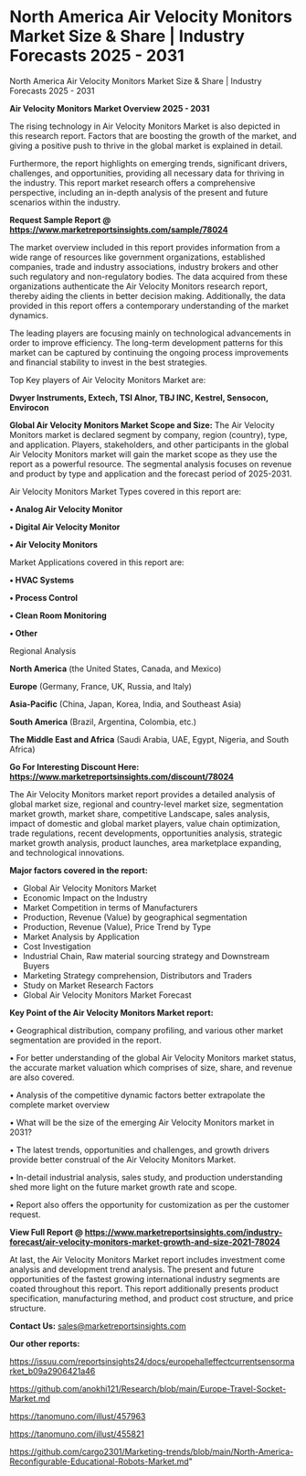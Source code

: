# North America Air Velocity Monitors Market Size & Share | Industry Forecasts 2025 - 2031
North America Air Velocity Monitors Market Size & Share | Industry Forecasts 2025 - 2031

<Strong> Air Velocity Monitors Market Overview 2025 - 2031</strong>

The rising technology in Air Velocity Monitors Market is also depicted in this research report. Factors that are boosting the growth of the market, and giving a positive push to thrive in the global market is explained in detail.

Furthermore, the report highlights on emerging trends, significant drivers, challenges, and opportunities, providing all necessary data for thriving in the industry. This report market research offers a comprehensive perspective, including an in-depth analysis of the present and future scenarios within the industry.

<strong>Request Sample Report @ <a href=https://www.marketreportsinsights.com/sample/78024>https://www.marketreportsinsights.com/sample/78024</a></strong>

The market overview included in this report provides information from a wide range of resources like government organizations, established companies, trade and industry associations, industry brokers and other such regulatory and non-regulatory bodies. The data acquired from these organizations authenticate the Air Velocity Monitors research report, thereby aiding the clients in better decision making. Additionally, the data provided in this report offers a contemporary understanding of the market dynamics.

The leading players are focusing mainly on technological advancements in order to improve efficiency. The long-term development patterns for this market can be captured by continuing the ongoing process improvements and financial stability to invest in the best strategies.

Top Key players of Air Velocity Monitors Market are:

<strong>Dwyer Instruments, Extech, TSI Alnor, TBJ INC, Kestrel, Sensocon, Envirocon</strong>

<strong><b>Global Air Velocity Monitors Market Scope and Size:</b></strong>
The Air Velocity Monitors market is declared segment by company, region (country), type, and application. Players, stakeholders, and other participants in the global Air Velocity Monitors market will gain the market scope as they use the report as a powerful resource. The segmental analysis focuses on revenue and product by type and application and the forecast period of 2025-2031.

Air Velocity Monitors Market Types covered in this report are:

<strong>• Analog Air Velocity Monitor

• Digital Air Velocity Monitor

• Air Velocity Monitors</strong>

Market Applications covered in this report are:

<strong>• HVAC Systems

• Process Control

• Clean Room Monitoring

• Other</strong> 

Regional Analysis

<strong>North America</strong> (the United States, Canada, and Mexico)

<strong>Europe</strong> (Germany, France, UK, Russia, and Italy)

<strong>Asia-Pacific</strong> (China, Japan, Korea, India, and Southeast Asia)

<strong>South America</strong> (Brazil, Argentina, Colombia, etc.)

<strong>The Middle East and Africa</strong> (Saudi Arabia, UAE, Egypt, Nigeria, and South Africa)

<strong>Go For Interesting Discount Here: <a href=https://www.marketreportsinsights.com/discount/78024>https://www.marketreportsinsights.com/discount/78024</a></strong>

The Air Velocity Monitors market report provides a detailed analysis of global market size, regional and country-level market size, segmentation market growth, market share, competitive Landscape, sales analysis, impact of domestic and global market players, value chain optimization, trade regulations, recent developments, opportunities analysis, strategic market growth analysis, product launches, area marketplace expanding, and technological innovations.

<strong><b>Major factors covered in the report:</b></strong>
<ul>
  <li>Global Air Velocity Monitors Market </li>
  <li>Economic Impact on the Industry</li>
  <li>Market Competition in terms of Manufacturers</li>
  <li>Production, Revenue (Value) by geographical segmentation</li>
  <li>Production, Revenue (Value), Price Trend by Type</li>
  <li>Market Analysis by Application</li>
  <li>Cost Investigation</li>
  <li>Industrial Chain, Raw material sourcing strategy and Downstream Buyers</li>
  <li>Marketing Strategy comprehension, Distributors and Traders</li>
  <li>Study on Market Research Factors</li>
  <li>Global Air Velocity Monitors Market Forecast</li>
</ul>

<strong><b>Key Point of the Air Velocity Monitors Market report:</b></strong>

• Geographical distribution, company profiling, and various other market segmentation are provided in the report.

• For better understanding of the global Air Velocity Monitors market status, the accurate market valuation which comprises of size, share, and revenue are also covered.

• Analysis of the competitive dynamic factors better extrapolate the complete market overview

• What will be the size of the emerging Air Velocity Monitors market in 2031?

• The latest trends, opportunities and challenges, and growth drivers provide better construal of the Air Velocity Monitors Market.

• In-detail industrial analysis, sales study, and production understanding shed more light on the future market growth rate and scope.

• Report also offers the opportunity for customization as per the customer request.

<strong><b>View Full Report @ <a href=https://www.marketreportsinsights.com/industry-forecast/air-velocity-monitors-market-growth-and-size-2021-78024>https://www.marketreportsinsights.com/industry-forecast/air-velocity-monitors-market-growth-and-size-2021-78024</a></b></strong>


At last, the Air Velocity Monitors Market report includes investment come analysis and development trend analysis. The present and future opportunities of the fastest growing international industry segments are coated throughout this report. This report additionally presents product specification, manufacturing method, and product cost structure, and price structure.

<strong>Contact Us:</strong>
sales@marketreportsinsights.com

<strong>Our other reports:</strong>

<a href=https://issuu.com/reportsinsights24/docs/europehalleffectcurrentsensormarket_b09a2906421a46>https://issuu.com/reportsinsights24/docs/europehalleffectcurrentsensormarket_b09a2906421a46</a>

<a href=https://github.com/anokhi121/Research/blob/main/Europe-Travel-Socket-Market.md>https://github.com/anokhi121/Research/blob/main/Europe-Travel-Socket-Market.md</a>

<a href=https://tanomuno.com/illust/457963>https://tanomuno.com/illust/457963</a>

<a href=https://tanomuno.com/illust/455821>https://tanomuno.com/illust/455821</a>

<a href=https://github.com/cargo2301/Marketing-trends/blob/main/North-America-Reconfigurable-Educational-Robots-Market.md>https://github.com/cargo2301/Marketing-trends/blob/main/North-America-Reconfigurable-Educational-Robots-Market.md</a>"
